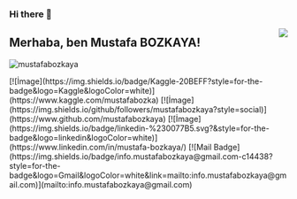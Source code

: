 ### Hi there 👋

<!--
**mustafabozkaya/mustafabozkaya** is a ✨ _special_ ✨ repository because its `README.md` (this file) appears on your GitHub profile.

Here are some ideas to get you started:

🔭 I’m currently working on R&D
🌱 I’m currently learning Deep learning, Machine Learnings,Data Science,statistics
👯 I’m looking to collaborate on Artificial İntellicense
🤔 I’m looking for help with above my learnings topics
- 
- 📫 How to reach me: ...
-->
<img align='right' src="https://github-readme-stats.vercel.app/api?username=mustafabozkaya&show_icons=true">

## Merhaba, ben Mustafa BOZKAYA! 
<p align="left"> <img src="![](https://komarev.com/ghpvc/?username=mboz&color=brightgreen)" alt="mustafabozkaya" /> </p>
[![İmage](https://img.shields.io/badge/Kaggle-20BEFF?style=for-the-badge&logo=Kaggle&logoColor=white)](https://www.kaggle.com/mustafabozka)
[![İmage](https://img.shields.io/github/followers/mustafabozkaya?style=social)](https://www.github.com/mustafabozkaya)
[![İmage](https://img.shields.io/badge/linkedin-%230077B5.svg?&style=for-the-badge&logo=linkedin&logoColor=white)](https://www.linkedin.com/in/mustafa-bozkaya/)
[![Mail Badge](https://img.shields.io/badge/info.mustafabozkaya@gmail.com-c14438?style=for-the-badge&logo=Gmail&logoColor=white&link=mailto:info.mustafabozkaya@gmail.com)](mailto:info.mustafabozkaya@gmail.com)

